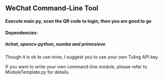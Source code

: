 ## WeChat Command-Line Tool
#### Execute main.py, scan the QR code to login, then you are good to go
#### Dependencies:
##### itchat, opencv-python, numba and primesieve

Though it is ok to use mine, I suggest you to use your own Tuling API key.

If you want to write your own command-line module, please refer to ModuleTemplate.py for details.